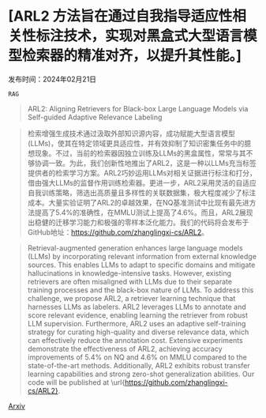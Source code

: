 # [ARL2 方法旨在通过自我指导适应性相关性标注技术，实现对黑盒式大型语言模型检索器的精准对齐，以提升其性能。]

发布时间：2024年02月21日

`RAG`

> ARL2: Aligning Retrievers for Black-box Large Language Models via Self-guided Adaptive Relevance Labeling

> 检索增强生成技术通过汲取外部知识源内容，成功赋能大型语言模型(LLMs)，使其在特定领域更具适应性，并有效抑制了知识密集任务中的臆想现象。不过，当前的检索器因独立训练及LLMs的黑盒属性，常常与其不够协调一致。为此，我们创新性地推出了ARL2，这是一种以LLMs充当标签提供者的检索学习方案。ARL2巧妙运用LLMs对相关证据进行标注和打分，借由强大LLMs的监督作用训练检索器。更进一步，ARL2采用灵活的自适应自我训练策略，筛选出高质量且多样性的关联数据集，极大程度减少了标注成本。大量实验证明了ARL2的卓越效果，在NQ基准测试中比现有最先进方法提高了5.4%的准确性，在MMLU测试上提高了4.6%。而且，ARL2展现出稳健的迁移学习能力和极强的零样本泛化能力。我们的代码将会发布于GitHub地址：<https://github.com/zhanglingxi-cs/ARL2>。

> Retrieval-augmented generation enhances large language models (LLMs) by incorporating relevant information from external knowledge sources. This enables LLMs to adapt to specific domains and mitigate hallucinations in knowledge-intensive tasks. However, existing retrievers are often misaligned with LLMs due to their separate training processes and the black-box nature of LLMs. To address this challenge, we propose ARL2, a retriever learning technique that harnesses LLMs as labelers. ARL2 leverages LLMs to annotate and score relevant evidence, enabling learning the retriever from robust LLM supervision. Furthermore, ARL2 uses an adaptive self-training strategy for curating high-quality and diverse relevance data, which can effectively reduce the annotation cost. Extensive experiments demonstrate the effectiveness of ARL2, achieving accuracy improvements of 5.4% on NQ and 4.6% on MMLU compared to the state-of-the-art methods. Additionally, ARL2 exhibits robust transfer learning capabilities and strong zero-shot generalization abilities. Our code will be published at \url{https://github.com/zhanglingxi-cs/ARL2}.

[Arxiv](https://arxiv.org/abs/2402.13542)